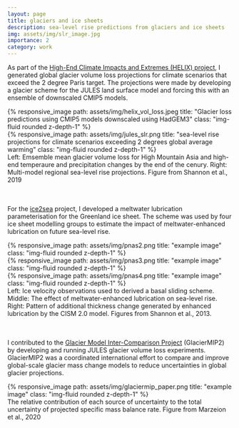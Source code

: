 ```yaml
---
layout: page
title: glaciers and ice sheets
description: sea-level rise predictions from glaciers and ice sheets       
img: assets/img/slr_image.jpg
importance: 2
category: work
---
```

As part of the [High-End Climate Impacts and Extremes (HELIX) project](https://helixclimate.eu/), I generated global glacier volume loss projections for climate scenarios that exceed the 2 degree Paris target. The projections were made by developing a glacier scheme for the JULES land surface model and forcing this with an ensemble of downscaled CMIP5 models.     

<div class="row justify-content-sm-center">
    <div class="col-sm-8 mt-3 mt-md-0">
        {% responsive_image path: assets/img/helix_vol_loss.jpeg title: "Glacier loss predictions using CMIP5 models downscaled using HadGEM3" class: "img-fluid rounded z-depth-1" %}
    </div>
    <div class="col-sm-4 mt-3 mt-md-0">
        {% responsive_image path: assets/img/jules_slr.png title: "sea-level rise projections for climate scenarios exceeding 2 degrees global average warming" class: "img-fluid rounded z-depth-1" %}
    </div>
</div>
<div class="caption">
    Left: Emsemble mean glacier volume loss for High Mountain Asia and high-end temperaure and precipitation changes by the end of the cenury. Right: Multi-model regional sea-level rise projections. Figure from Shannon et al., 2019    
</div>

<br />
<br />

For the [ice2sea](https://cordis.europa.eu/project/id/226375/reporting) project, I developed a meltwater lubrication parameterisation for the Greenland ice sheet. The scheme was used by four ice sheet modelling groups to estimate the impact of meltwater-enhanced lubrication on future sea-level rise.    

<div class="row">
    <div class="col-sm mt-3 mt-md-0">
        {% responsive_image path: assets/img/pnas2.png title: "example image" class: "img-fluid rounded z-depth-1" %}
    </div>
    <div class="col-sm mt-3 mt-md-0">
        {% responsive_image path: assets/img/pnas3.png title: "example image" class: "img-fluid rounded z-depth-1" %}
    </div>
    <div class="col-sm mt-3 mt-md-0">
        {% responsive_image path: assets/img/pnas4.png title: "example image" class: "img-fluid rounded z-depth-1" %}
    </div>
</div>
<div class="caption">
    Left: Ice velocity observations used to derived a basal sliding scheme. Middle: The effect of meltwater-enhanced lubrication on sea-level rise. Right: Pattern of additional thickness change generated by enhanced lubrication by the CISM 2.0 model. Figures from Shannon et al., 2013.
</div>

<br />
<br />

I contributed to the [Glacier Model Inter-Comparison Project]( https://www.climate-cryosphere.org/mips/glaciermip) (GlacierMIP2) by developing and running JULES glacier volume loss experiments. GlacierMIP2 was a coordinated international effort to compare and improve global-scale glacier mass change models to reduce uncertainties in global glacier projections.

<div class="row">
    <div class="col-sm mt-3 mt-md-0">
        {% responsive_image path: assets/img/glaciermip_paper.png title: "example image" class: "img-fluid rounded z-depth-1" %}
    </div>
    
</div>
<div class="caption">
     The relative contribution of each source of uncertainty to the total uncertainty of projected specific mass balance rate.  Figure from Marzeion et al., 2020
</div>






